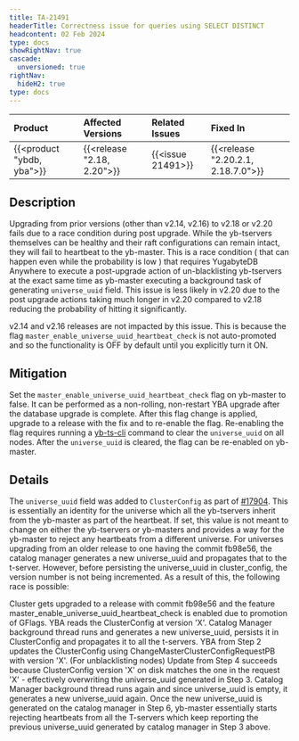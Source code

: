 ```yaml
---
title: TA-21491
headerTitle: Correctness issue for queries using SELECT DISTINCT
headcontent: 02 Feb 2024
type: docs
showRightNav: true
cascade:
  unversioned: true
rightNav:
  hideH2: true
type: docs
---
```


|          Product           |  Affected Versions  |  Related Issues   | Fixed In |
| :------------------------- | :------------------ | :---------------- | :------- |
| {{<product "ybdb, yba">}}  | {{<release "2.18, 2.20">}} | {{<issue 21491>}} | {{<release "2.20.2.1, 2.18.7.0">}}      |

## Description

Upgrading from prior versions (other than v2.14, v2.16) to v2.18 or v2.20 fails due to a race condition during post upgrade. While the yb-tservers themselves can be healthy and their raft configurations can remain intact, they will fail to heartbeat to the yb-master.
This is a race condition ( that can happen even while the probability is low ) that requires YugabyteDB Anywhere to execute a post-upgrade action of un-blacklisting yb-tservers at the exact same time as yb-master executing a background task of generating `universe_uuid` field. This issue is less likely in v2.20 due to the post upgrade actions taking much longer in v2.20 compared to v2.18 reducing the probability of hitting it significantly.

v2.14 and v2.16 releases are not impacted by this issue. This is because the flag `master_enable_universe_uuid_heartbeat_check` is not auto-promoted and so the functionality is OFF by default until you explicitly turn it ON.

## Mitigation

Set the `master_enable_universe_uuid_heartbeat_check` flag on yb-master to false. It can be performed as a non-rolling, non-restart YBA upgrade after the database upgrade is complete.
After this flag change is applied, upgrade to a release with the fix and to re-enable the flag.
Re-enabling the flag requires running a [yb-ts-cli](../../../admin/yb-ts-cli/) command to clear the `universe_uuid` on all nodes. After the `universe_uuid` is cleared, the flag can be re-enabled on yb-master.

## Details

The `universe_uuid` field was added to `ClusterConfig` as part of [#17904](https://github.com/yugabyte/yugabyte-db/commit/fb98e56488f70ce4940861127f5ce724fb1acc14). This is essentially an identity for the universe which all the yb-tservers inherit from the yb-master as part of the heartbeat. If set, this value is not meant to change on either the yb-tservers or yb-masters and provides a way for the yb-master to reject any heartbeats from a different universe.
For universes upgrading from an older release to one having the commit fb98e56, the catalog manager generates a new universe_uuid and propagates that to the t-server. However, before persisting the universe_uuid in cluster_config, the version number is not being incremented.
As a result of this, the following race is possible:

Cluster gets upgraded to a release with commit fb98e56 and the feature master_enable_universe_uuid_heartbeat_check is enabled due to promotion of GFlags.
YBA reads the ClusterConfig at version 'X'.
Catalog Manager background thread runs and generates a new universe_uuid, persists it in ClusterConfig and propagates it to all the t-servers.
YBA from Step 2 updates the ClusterConfig using ChangeMasterClusterConfigRequestPB with version 'X'. (For unblacklisting nodes)
Update from Step 4 succeeds because ClusterConfig version 'X' on disk matches the one in the request 'X' - effectively overwriting the universe_uuid generated in Step 3.
Catalog Manager background thread runs again and since universe_uuid is empty, it generates a new universe_uuid again.
Once the new universe_uuid is generated on the catalog manager in Step 6, yb-master essentially starts rejecting heartbeats from all the T-servers which keep reporting the previous universe_uuid generated by catalog manager in Step 3 above.
